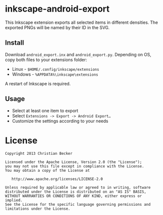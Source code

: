 inkscape-android-export
========

This Inkscape extension exports all selected items in different densities. The exported PNGs will be named by their ID in the SVG.

Install
--------

Download `android_export.inx` and `android_export.py`. Depending on OS, copy both files to your extensions folder:

* Linux - `$HOME/.config/inkscape/extensions`
* Windows - `%APPDATA%\inkscape\extensions`

A restart of Inkscape is required.

Usage
--------

* Select at least one item to export
* Select `Extensions -> Export -> Android Export…`
* Customize the settings according to your needs

License
========

    Copyright 2013 Christian Becker

    Licensed under the Apache License, Version 2.0 (the "License");
    you may not use this file except in compliance with the License.
    You may obtain a copy of the License at

       http://www.apache.org/licenses/LICENSE-2.0

    Unless required by applicable law or agreed to in writing, software
    distributed under the License is distributed on an "AS IS" BASIS,
    WITHOUT WARRANTIES OR CONDITIONS OF ANY KIND, either express or implied.
    See the License for the specific language governing permissions and
    limitations under the License.
